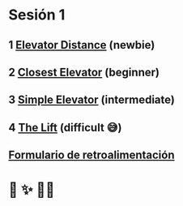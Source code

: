 # Sesión 1

## 1 [Elevator Distance](/exercises/elevator-distance/README.html) (newbie)

## 2 [Closest Elevator](/exercises/closest-elevator/README.html) (beginner)

## 3 [Simple Elevator](/exercises/simple-elevator/README.html) (intermediate)

## 4 [The Lift](/exercises/the-lift/README.html) (difficult 😅)

## [Formulario de retroalimentación](https://docs.google.com/forms/d/e/1FAIpQLSds2qzADycWhSC1F_Cmh5RE8KcYj0QdSxhlVQgcynSvtqUM3w/viewform)

# 🙇 ✨ 🙇‍♀️
